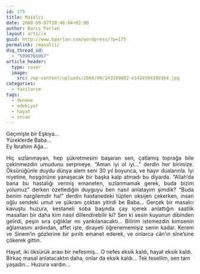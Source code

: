 ```yaml
---
id: 175
title: Masalcı
date: 2008-09-07T20:46:04+02:00
author: Barış Parlan
layout: article
guid: http://www.bparlan.com/wordpress/?p=175
permalink: /masalci/
dsq_thread_id:
  - "5990766067"
article_header:
  type: cover
  image:
    src: /wp-content/uploads/2004/09/243289802-e1424504380364.jpg
categories:
  - Yazılarım
tags:
  - deneme
  - edebiyat
  - hayat
  - insan
---
```


Geçmişte bir Eşkiya&#8230;  
Yüreklerde Baba&#8230;  
Ey İbrahim Ağa&#8230;

<p style="text-align: justify;">
  Hiç sızlanmayan, hep şükretmesini başaran sen, çatlamış toprağa bile çekinmezdin umudunu serpmeye. &#8220;Aman iyi ol iyi&#8230;&#8221; derdin her birimize. Öksürüğünle duydu dünya alem seni 30 yıl boyunca, ve hayır dualarınla. İyi niyetine, hoşgörüne yanaşacak bir başka kalp atmadı bu diyarda. &#8220;Allah&#8217;da bana bu hastalığı vermiş emaneten, sızlanmamak gerek, buda bizim yolumuz&#8221; derken özetlediğin duyguyu ben nasıl anlatayım şimdik? &#8220;Buda benim nargilemdir ha!&#8221; derdin hastanedeki tüpten oksijen çekerken, insan oğlu sendeki umut ve şükranı çoktan yitirdi be Baba&#8230; Gerçek bir masalcı kavuştu huzura, kestaneli soba başında çay içerek anlattığın saatlik masalları bir daha kim nasıl dillendirebilir ki? Sen ki sesin kuyunun dibinden gelirdi, peşin sıra çığlıklar mı yankılanacaktı&#8230; Bilirim istemezdin kimsenin ağlamasını ardından, affet işte, dirayeti öğrenememişiz senin kadar. Kerem ve Sinem&#8217;in gözlerine bir pırıltı emanet ederek, ve onlarca cân&#8217;ın sîne&#8217;sine çökerek gittin.
</p>

Hayat, iki öksürük arası bir nefesmiş&#8230; O nefes eksik kaldı, hayat eksik kaldı. Birkaç masal anlatacaktın daha, onlar da eksik kaldı&#8230; Tek tesellim, sen tam yaşadın&#8230; Huzura vardın&#8230;
